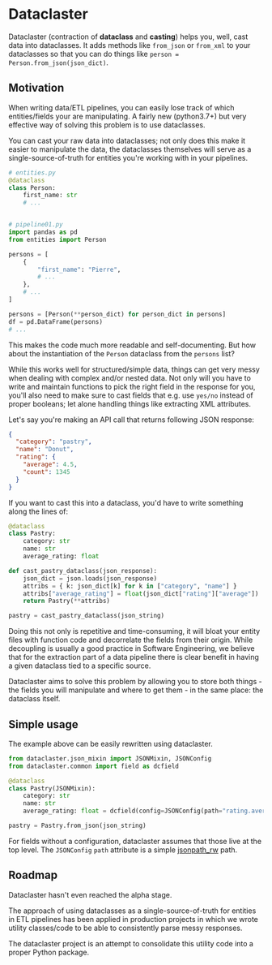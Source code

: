 # Dataclaster

Dataclaster (contraction of **dataclass** and **casting**) helps you, well, cast data into dataclasses. It adds methods like `from_json` or `from_xml` to your dataclasses so that you can do things like `person = Person.from_json(json_dict)`.

## Motivation

When writing data/ETL pipelines, you can easily lose track of which entities/fields your are manipulating. A fairly new (python3.7+) but very effective way of solving this problem is to use dataclasses.

You can cast your raw data into dataclasses; not only does this make it easier to manipulate the data, the dataclasses themselves will serve as a single-source-of-truth for entities you're working with in your pipelines.

```python
# entities.py
@dataclass
class Person:
    first_name: str
    # ...


# pipeline01.py
import pandas as pd
from entities import Person

persons = [
    {
        "first_name": "Pierre",
        # ...
    },
    # ...
]

persons = [Person(**person_dict) for person_dict in persons]
df = pd.DataFrame(persons)
# ...
```

This makes the code much more readable and self-documenting. But how about the instantiation of the `Person` dataclass from the `persons` list?

While this works well for structured/simple data, things can get very messy when dealing with complex and/or nested data. Not only will you have to write and maintain functions to pick the right field in the response for you, you'll also need to make sure to cast fields that e.g. use `yes/no` instead of proper booleans; let alone handling things like extracting XML attributes.

Let's say you're making an API call that returns following JSON response:

```json
{
  "category": "pastry",
  "name": "Donut",
  "rating": {
    "average": 4.5,
    "count": 1345
  }
}
```

If you want to cast this into a dataclass, you'd have to write something along the lines of:

```python
@dataclass
class Pastry:
    category: str
    name: str
    average_rating: float

def cast_pastry_dataclass(json_response):
    json_dict = json.loads(json_response)
    attribs = { k: json_dict[k] for k in ["category", "name"] }
    attribs["average_rating"] = float(json_dict["rating"]["average"])
    return Pastry(**attribs)

pastry = cast_pastry_dataclass(json_string)
```

Doing this not only is repetitive and time-consuming, it will bloat your entity files with function code and decorrelate the fields from their origin. While decoupling is usually a good practice in Software Engineering, we believe that for the extraction part of a data pipeline there is clear benefit in having a given dataclass tied to a specific source.

Dataclaster aims to solve this problem by allowing you to store both things - the fields you will manipulate and where to get them - in the same place: the dataclass itself.

## Simple usage

The example above can be easily rewritten using dataclaster.

```python
from dataclaster.json_mixin import JSONMixin, JSONConfig
from dataclaster.common import field as dcfield

@dataclass
class Pastry(JSONMixin):
    category: str
    name: str
    average_rating: float = dcfield(config=JSONConfig(path="rating.average"))

pastry = Pastry.from_json(json_string)

```

For fields without a configuration, dataclaster assumes that those live at the top level. The `JSONConfig` `path` attribute is a simple [jsonpath_rw](https://github.com/kennknowles/python-jsonpath-rw) path.

## Roadmap

Dataclaster hasn't even reached the alpha stage.

The approach of using dataclasses as a single-source-of-truth for entities in ETL pipelines has been applied in production projects in which we wrote utility classes/code to be able to consistently parse messy responses.

The dataclaster project is an attempt to consolidate this utility code into a proper Python package.
